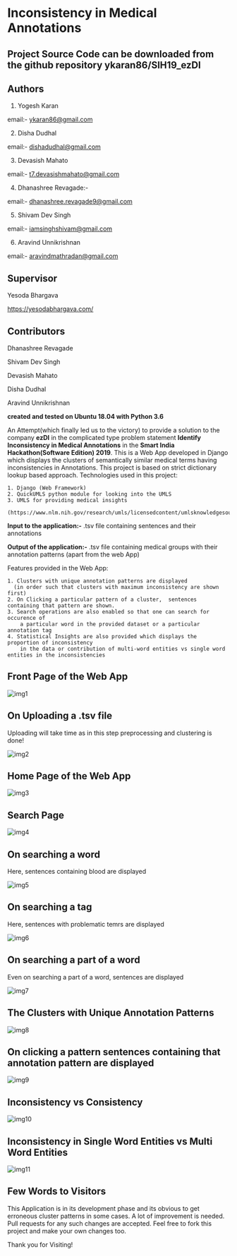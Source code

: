 Inconsistency in Medical Annotations
===

Project Source Code can be downloaded from the github repository ykaran86/SIH19_ezDI
---

Authors
---

1) Yogesh Karan

email:- ykaran86@gmail.com

2) Disha Dudhal

email:- dishadudhal@gmail.com

3) Devasish Mahato

email:- t7.devasishmahato@gmail.com

4) Dhanashree Revagade:-

email:- dhanashree.revagade9@gmail.com

5) Shivam Dev Singh

email:- iamsinghshivam@gmail.com

6) Aravind Unnikrishnan

email:- aravindmathradan@gmail.com

Supervisor
---
Yesoda Bhargava

https://yesodabhargava.com/

Contributors
---

Dhanashree Revagade

Shivam Dev Singh

Devasish Mahato

Disha Dudhal

Aravind Unnikrishnan

**created and tested on Ubuntu 18.04 with Python 3.6**

An Attempt(which finally led us to the victory) to provide a solution to the company **ezDI** in the complicated type problem statement **Identify Inconsistency in Medical Annotations** in the **Smart India Hackathon(Software Edition) 2019**. This is a Web App developed in Django which displays the clusters of semantically similar medical terms having inconsistencies in Annotations. This project is based on strict dictionary lookup based approach.
Technologies used in this project:
	
	1. Django (Web Framework)
	2. QuickUMLS python module for looking into the UMLS
	3. UMLS for providing medical insights
	    (https://www.nlm.nih.gov/research/umls/licensedcontent/umlsknowledgesources.html)
**Input to the application:-** .tsv file containing sentences and their annotations

**Output of the application:-** .tsv file containing medical groups with their annotation patterns (apart from the web App)

Features provided in the Web App:

	1. Clusters with unique annotation patterns are displayed 
      (in order such that clusters with maximum inconsistency are shown first)
	2. On Clicking a particular pattern of a cluster,  sentences containing that pattern are shown.
	3. Search operations are also enabled so that one can search for occurence of 
        a particular word in the provided dataset or a particular annotation tag
	4. Statistical Insights are also provided which displays the proportion of inconsistency 
        in the data or contribution of multi-word entities vs single word entities in the inconsistencies
Front Page of the Web App
---
![img1](img1.png)

On Uploading a .tsv file
---
Uploading will take time as in this step preprocessing and clustering is done!

![img2](img2.png)

Home Page of the Web App
---
![img3](img3.png)

Search Page
---
![img4](img4.png)

On searching a word
---
Here, sentences containing blood are displayed

![img5](img5.png)

On searching a tag
---
Here, sentences with problematic temrs are displayed

![img6](img6.png)

On searching a part of a word
---
Even on searching a part of a word, sentences are displayed

![img7](img7.png)

The Clusters with Unique Annotation Patterns
---
![img8](img8.png)

On clicking a pattern sentences containing that annotation pattern are displayed
---
![img9](img9.png)

Inconsistency vs Consistency
---
![img10](img10.png)

Inconsistency in Single Word Entities vs Multi Word Entities
---
![img11](img11.png)

Few Words to Visitors
---

This Application is in its development phase and its obvious to get erroneous cluster patterns in some cases. A lot of improvement is needed.
Pull requests for any such changes are accepted. Feel free to fork this project and make your own changes too.

Thank you for Visiting!
